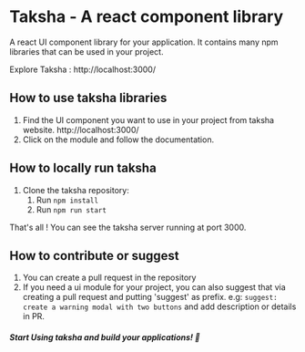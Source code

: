 # Taksha - A react component library
A react UI component library for your application. It contains many npm libraries
that can be used in your project.

Explore Taksha : http://localhost:3000/

## How to use taksha libraries

1. Find the UI component you want to use in your project from taksha website. 
http://localhost:3000/
2. Click on the module and follow the documentation.

## How to locally run taksha
1. Clone the taksha repository: 
   1. Run `npm install`
   2. Run `npm run start`
   
That's all ! You can see the taksha server running at port 3000.

## How to contribute or suggest
1. You can create a pull request in the repository
2. If you need a ui module for your project, you can also suggest that via
creating a pull request and putting 'suggest' as prefix.
e.g: `suggest: create a warning modal with two buttons` and add description
or details in PR.


##### Start Using taksha and build your applications! 🚀
